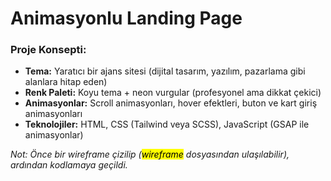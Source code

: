 <h1>Animasyonlu Landing Page</h1>

<h3>Proje Konsepti:</h3>

<ul>
  <li><b>Tema:</b> Yaratıcı bir ajans sitesi (dijital tasarım, yazılım, pazarlama gibi alanlara hitap eden)</li>
  <li><b>Renk Paleti:</b> Koyu tema + neon vurgular (profesyonel ama dikkat çekici)</li>
  <li><b>Animasyonlar:</b> Scroll animasyonları, hover efektleri, buton ve kart giriş animasyonları</li>
  <li><b>Teknolojiler:</b> HTML, CSS (Tailwind veya SCSS), JavaScript (GSAP ile animasyonlar)</li>
</ul>

<i>Not: Önce bir wireframe çizilip (<mark>wireframe</mark> dosyasından ulaşılabilir), ardından kodlamaya geçildi.</i>
